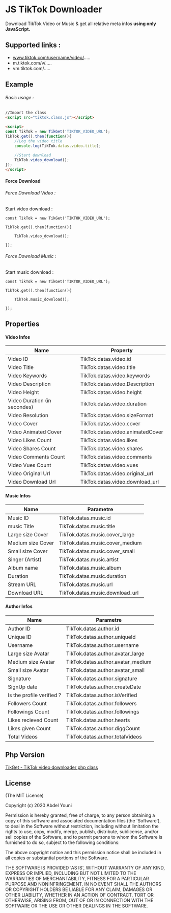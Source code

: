 # JS TikTok Downloader
Download TikTok Video or Music  & get all relative meta infos **using only JavaScript.**

## Supported links :
- www.tiktok.com/username/video/.....
- m.tiktok.com/v/.....
- vm.tiktok.com/.....

## Example
###### Basic usage :

```html
//Import the class
<script src="tiktok.class.js"></script>

<script>
const TikTok = new TikGet('TIKTOK_VIDEO_URL');
TikTok.get().then(function(){
	//Log the video title
	console.log(TikTok.datas.video.title);
	
	//Start download
	TikTok.video_download();
});
</script>
```
#### Force Download

###### Force Download Video :
Start video download :
```
const TikTok = new TikGet('TIKTOK_VIDEO_URL');

TikTok.get().then(function(){

	TikTok.video_download();
	
});
```
###### Force Download Music :
Start music download :

```
const TikTok = new TikGet('TIKTOK_VIDEO_URL');

TikTok.get().then(function(){

	TikTok.music_download();

});
```

## Properties
#### Video Infos
| Name  | Property   |
| ------------ | ------------ |
| Video ID  | TikTok.datas.video.id  |
| Video Title  | TikTok.datas.video.title  |
|  Video Keywords | TikTok.datas.video.keywords  |
| Video Description  | TikTok.datas.video.Description  |
|  Video Height | TikTok.datas.video.height  |
| Video Duration (in secondes)  | TikTok.datas.video.duration  |
|  Video Resolution | TikTok.datas.video.sizeFormat  |
| Video Cover  | TikTok.datas.video.cover  |
|  Video Animated Cover | TikTok.datas.video.animatedCover  |
| Video Likes Count  | TikTok.datas.video.likes  |
|  Video Shares Count | TikTok.datas.video.shares  |
| Video Comments Count  | TikTok.datas.video.comments  |
|  Video Vues Count | TikTok.datas.video.vues  |
|  Video Original Url | TikTok.datas.video.original_url  |
|  Video Download Url | TikTok.datas.video.download_url  |

#### Music Infos
| Name  | Parametre  |
| ------------ | ------------ |
| Music ID  | TikTok.datas.music.id  |
| music Title  | TikTok.datas.music.title  |
|  Large size Cover | TikTok.datas.music.cover_large  |
| Medium size Cover  | TikTok.datas.music.cover_medium  |
|  Small size Cover | TikTok.datas.music.cover_small  |
| Singer (Artist)  | TikTok.datas.music.artist  |
|  Album name | TikTok.datas.music.album  |
| Duration  | TikTok.datas.music.duration  |
|  Stream URL | TikTok.datas.music.url  |
| Download URL | TikTok.datas.music.download_url  |

#### Author Infos
| Name  | Parametre  |
| ------------ | ------------ |
| Author ID  | TikTok.datas.author.id  |
| Unique ID  | TikTok.datas.author.uniqueId  |
| Username  | TikTok.datas.author.username  |
| Large size Avatar  | TikTok.datas.author.avatar_large  |
| Medium size Avatar  | TikTok.datas.author.avatar_medium  |
| Small size Avatar  | TikTok.datas.author.avatar_small  |
| Signature  | TikTok.datas.author.signature  |
| SignUp date  | TikTok.datas.author.createDate  |
| Is the profile verified ?  | TikTok.datas.author.isVerified  |
| Followers Count  | TikTok.datas.author.followers|
| Followings Count  | TikTok.datas.author.followings  |
| Likes recieved Count  | TikTok.datas.author.hearts  |
| Likes given Count  | TikTok.datas.author.diggCount  |
| Total Videos  | TikTok.datas.author.totalVideos  |
## Php Version
[TikGet - TikTok video downloader php class](https://github.com/abdelyouni/TikGet "TikGet - TikTok video downloader php class")
## License
(The MIT License)

Copyright (c) 2020 Abdel Youni

Permission is hereby granted, free of charge, to any person obtaining a copy of this software and associated documentation files (the 'Software'), to deal in the Software without restriction, including without limitation the rights to use, copy, modify, merge, publish, distribute, sublicense, and/or sell copies of the Software, and to permit persons to whom the Software is furnished to do so, subject to the following conditions:

The above copyright notice and this permission notice shall be included in all copies or substantial portions of the Software.

THE SOFTWARE IS PROVIDED 'AS IS', WITHOUT WARRANTY OF ANY KIND, EXPRESS OR IMPLIED, INCLUDING BUT NOT LIMITED TO THE WARRANTIES OF MERCHANTABILITY, FITNESS FOR A PARTICULAR PURPOSE AND NONINFRINGEMENT. IN NO EVENT SHALL THE AUTHORS OR COPYRIGHT HOLDERS BE LIABLE FOR ANY CLAIM, DAMAGES OR OTHER LIABILITY, WHETHER IN AN ACTION OF CONTRACT, TORT OR OTHERWISE, ARISING FROM, OUT OF OR IN CONNECTION WITH THE SOFTWARE OR THE USE OR OTHER DEALINGS IN THE SOFTWARE.

